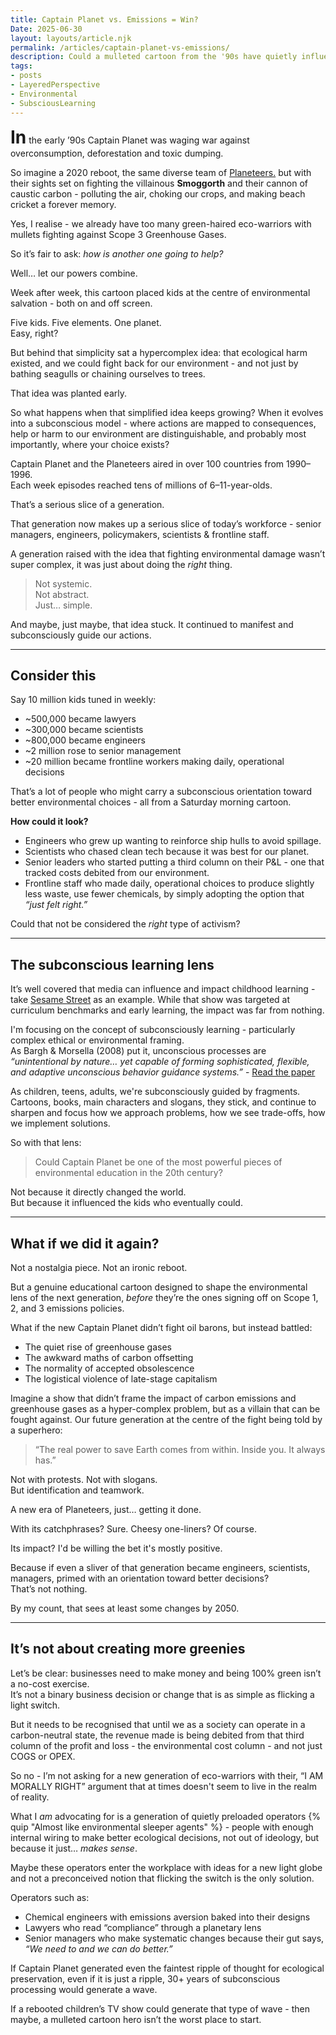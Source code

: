 ```yaml
---
title: Captain Planet vs. Emissions = Win?
Date: 2025-06-30
layout: layouts/article.njk
permalink: /articles/captain-planet-vs-emissions/
description: Could a mulleted cartoon from the '90s have quietly influenced a generation better our environment? Maybe it's time for a reboot?
tags: 
- posts
- LayeredPerspective
- Environmental
- SubsciousLearning
---
```

<span style="font-size: 2em; font-weight: 700;">In</span> the early ’90s Captain Planet was waging war against overconsumption, deforestation and toxic dumping.

So imagine a 2020 reboot, the same diverse team of [Planeteers.](/articles/the-planeteers/) but with their sights set on fighting the villainous **Smoggorth** and their cannon of caustic carbon - polluting the air, choking our crops, and making beach cricket a forever memory.

Yes, I realise - we already have too many green-haired eco-warriors with mullets fighting against Scope 3 Greenhouse Gases.

So it’s fair to ask: *how is another one going to help?*

Well… let our powers combine.

Week after week, this cartoon placed kids at the centre of environmental salvation - both on and off screen.

Five kids. Five elements. One planet.  
Easy, right?

But behind that simplicity sat a hypercomplex idea: that ecological harm existed, and we could fight back for our environment -  and not just by bathing seagulls or chaining ourselves to trees.

That idea was planted early.

So what happens when that simplified idea keeps growing? 
When it evolves into a subconscious model - where actions are mapped to consequences, help or harm to our environment are distinguishable, and probably most importantly, where your choice exists?

Captain Planet and the Planeteers aired in over 100 countries from 1990–1996.  
Each week episodes reached tens of millions of 6–11-year-olds.

That’s a serious slice of a generation.

That generation now makes up a serious slice of today’s workforce - senior managers, engineers, policymakers, scientists & frontline staff.

A generation raised with the idea that fighting environmental damage wasn’t super complex, it was just about doing the *right* thing. 

> Not systemic.  
> Not abstract.  
> Just… simple.

And maybe, just maybe, that idea stuck. It continued to manifest and subconsciously guide our actions.

---

## <i data-lucide="brain"></i> Consider this

Say 10 million kids tuned in weekly:

- ~500,000 became lawyers  
- ~300,000 became scientists  
- ~800,000 became engineers  
- ~2 million rose to senior management  
- ~20 million became frontline workers making daily, operational decisions  

That’s a lot of people who might carry a subconscious orientation toward better environmental choices - all from a Saturday morning cartoon.

**How could it look?**

- Engineers who grew up wanting to reinforce ship hulls to avoid spillage.  
- Scientists who chased clean tech because it was best for our planet.  
- Senior leaders who started putting a third column on their P&L - one that tracked costs debited from our environment.  
- Frontline staff who made daily, operational choices to produce slightly less waste, use fewer chemicals, by simply adopting the option that *“just felt right.”*

Could that not be considered the *right* type of activism?

---

## <i data-lucide="zap"></i> The subconscious learning lens

It’s well covered that media can influence and impact childhood learning - take [Sesame Street](https://www.pbs.org/education/blogs/pbs-in-the-classroom/how-sesame-street-helps-children-learn-for-life/) as an example. While that show was targeted at curriculum benchmarks and early learning, the impact was far from nothing.

I'm focusing on the concept of subconsciously learning - particularly complex ethical or environmental framing.  
As Bargh & Morsella (2008) put it, unconscious processes are *“unintentional by nature… yet capable of forming sophisticated, flexible, and adaptive unconscious behavior guidance systems.”* - [Read the paper](https://www.researchgate.net/publication/235357087_The_Unconscious_Mind)

As children, teens, adults, we're subconsciously guided by fragments.  
Cartoons, books, main characters and slogans, they stick, and continue to sharpen and focus how we approach problems, how we see trade-offs, how we implement solutions. 

So with that lens:

> Could Captain Planet be one of the most powerful pieces of environmental education in the 20th century?

Not because it directly changed the world.  
But because it influenced the kids who eventually could.

---

## What if we did it again?

Not a nostalgia piece. Not an ironic reboot.

But a genuine educational cartoon designed to shape the environmental lens of the next generation, *before* they’re the ones signing off on Scope 1, 2, and 3 emissions policies.

What if the new Captain Planet didn’t fight oil barons, but instead battled:

- The quiet rise of greenhouse gases  
- The awkward maths of carbon offsetting  
- The normality of accepted obsolescence  
- The logistical violence of late-stage capitalism  

Imagine a show that didn’t frame the impact of carbon emissions and greenhouse gases as a hyper-complex problem, but as a villain that can be fought against. Our future generation at the centre of the fight being told by a superhero:

> <span class="quip-callout">“The real power to save Earth comes from within. Inside you. It always has.”</span>

Not with protests. Not with slogans.  
But identification and teamwork.

A new era of Planeteers, just… getting it done.

With its catchphrases? Sure. Cheesy one-liners? Of course.

Its impact? I'd be willing the bet it's mostly positive.

Because if even a sliver of that generation became engineers, scientists, managers, primed with an orientation toward better decisions?  
That’s not nothing.

By my count, that sees at least some changes by 2050.

---

## It’s not about creating more greenies

Let’s be clear: businesses need to make money and being 100% green isn’t a no-cost exercise.  
It’s not a binary business decision or change that is as simple as flicking a light switch.

But it needs to be recognised that until we as a society can operate in a carbon-neutral state, the revenue made is being debited from that third column of the profit and loss - the environmental cost column - and not just COGS or OPEX.

So no - I’m not asking for a new generation of eco-warriors with their, “I AM MORALLY RIGHT” argument that at times doesn't seem to live in the realm of reality.

What I *am* advocating for is a generation of quietly preloaded operators {% quip "Almost like environmental sleeper agents" %} - people with enough internal wiring to make better ecological decisions, not out of ideology, but because it just… *makes sense*.

Maybe these operators enter the workplace with ideas for a new light globe and not a preconceived notion that flicking the switch is the only solution.

Operators such as:
- Chemical engineers with emissions aversion baked into their designs  
- Lawyers who read “compliance” through a planetary lens  
- Senior managers who make systematic changes because their gut says, *“We need to and we can do better.”*

If Captain Planet generated even the faintest ripple of thought for ecological preservation, even if it is just a ripple, 30+ years of subconscious processing would generate a wave.

If a rebooted children’s TV show could generate that type of wave - then maybe, a mulleted cartoon hero isn’t the worst place to start.

